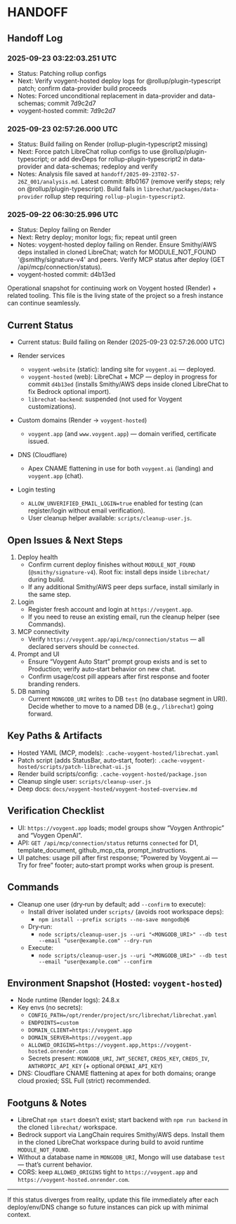 # HANDOFF

## Handoff Log
### 2025-09-23 03:22:03.251 UTC
- Status: Patching rollup configs
- Next: Verify voygent-hosted deploy logs for @rollup/plugin-typescript patch; confirm data-provider build proceeds
- Notes: Forced unconditional replacement in data-provider and data-schemas; commit 7d9c2d7
- voygent-hosted commit: 7d9c2d7
### 2025-09-23 02:57:26.000 UTC
- Status: Build failing on Render (rollup-plugin-typescript2 missing)
- Next: Force patch LibreChat rollup configs to use @rollup/plugin-typescript; or add devDeps for rollup-plugin-typescript2 in data-provider and data-schemas; redeploy and verify
- Notes: Analysis file saved at `handoff/2025-09-23T02-57-26Z_001/analysis.md`. Latest commit: 8fb0167 (remove verify steps; rely on @rollup/plugin-typescript). Build fails in `librechat/packages/data-provider` rollup step requiring `rollup-plugin-typescript2`.

### 2025-09-22 06:30:25.996 UTC
- Status: Deploy failing on Render
- Next: Retry deploy; monitor logs; fix; repeat until green
- Notes: voygent-hosted deploy failing on Render. Ensure Smithy/AWS deps installed in cloned LibreChat; watch for MODULE_NOT_FOUND '@smithy/signature-v4' and peers. Verify MCP status after deploy (GET /api/mcp/connection/status).
- voygent-hosted commit: d4b13ed


Operational snapshot for continuing work on Voygent hosted (Render) + related tooling. This file is the living state of the project so a fresh instance can continue seamlessly.

## Current Status
- Current status: Build failing on Render (2025-09-23 02:57:26.000 UTC)

- Render services
  - `voygent-website` (static): landing site for `voygent.ai` — deployed.
  - `voygent-hosted` (web): LibreChat + MCP — deploy in progress for commit `d4b13ed` (installs Smithy/AWS deps inside cloned LibreChat to fix Bedrock optional import).
  - `librechat-backend`: suspended (not used for Voygent customizations).
- Custom domains (Render → `voygent-hosted`)
  - `voygent.app` (and `www.voygent.app`) — domain verified, certificate issued.
- DNS (Cloudflare)
  - Apex CNAME flattening in use for both `voygent.ai` (landing) and `voygent.app` (chat).
- Login testing
  - `ALLOW_UNVERIFIED_EMAIL_LOGIN=true` enabled for testing (can register/login without email verification).
  - User cleanup helper available: `scripts/cleanup-user.js`.

## Open Issues & Next Steps
1) Deploy health
   - Confirm current deploy finishes without `MODULE_NOT_FOUND` (`@smithy/signature-v4`). Root fix: install deps inside `librechat/` during build.
   - If any additional Smithy/AWS peer deps surface, install similarly in the same step.
2) Login
   - Register fresh account and login at `https://voygent.app`.
   - If you need to reuse an existing email, run the cleanup helper (see Commands).
3) MCP connectivity
   - Verify `https://voygent.app/api/mcp/connection/status` — all declared servers should be `connected`.
4) Prompt and UI
   - Ensure “Voygent Auto Start” prompt group exists and is set to Production; verify auto‑start behavior on new chat.
   - Confirm usage/cost pill appears after first response and footer branding renders.
5) DB naming
   - Current `MONGODB_URI` writes to DB `test` (no database segment in URI). Decide whether to move to a named DB (e.g., `/librechat`) going forward.

## Key Paths & Artifacts
- Hosted YAML (MCP, models): `.cache-voygent-hosted/librechat.yaml`
- Patch script (adds StatusBar, auto‑start, footer): `.cache-voygent-hosted/scripts/patch-librechat-ui.js`
- Render build scripts/config: `.cache-voygent-hosted/package.json`
- Cleanup single user: `scripts/cleanup-user.js`
- Deep docs: `docs/voygent-hosted/voygent-hosted-overview.md`

## Verification Checklist
- UI: `https://voygent.app` loads; model groups show “Voygen Anthropic” and “Voygen OpenAI”.
- API: `GET /api/mcp/connection/status` returns `connected` for D1, template_document, github_mcp_cta, prompt_instructions.
- UI patches: usage pill after first response; “Powered by Voygent.ai — Try for free” footer; auto‑start prompt works when group is present.

## Commands
- Cleanup one user (dry‑run by default; add `--confirm` to execute):
  - Install driver isolated under `scripts/` (avoids root workspace deps):
    - `npm install --prefix scripts --no-save mongodb@6`
  - Dry‑run:
    - `node scripts/cleanup-user.js --uri "<MONGODB_URI>" --db test --email "user@example.com" --dry-run`
  - Execute:
    - `node scripts/cleanup-user.js --uri "<MONGODB_URI>" --db test --email "user@example.com" --confirm`

## Environment Snapshot (Hosted: `voygent-hosted`)
- Node runtime (Render logs): 24.8.x
- Key envs (no secrets):
  - `CONFIG_PATH=/opt/render/project/src/librechat/librechat.yaml`
  - `ENDPOINTS=custom`
  - `DOMAIN_CLIENT=https://voygent.app`
  - `DOMAIN_SERVER=https://voygent.app`
  - `ALLOWED_ORIGINS=https://voygent.app,https://voygent-hosted.onrender.com`
  - Secrets present: `MONGODB_URI`, `JWT_SECRET`, `CREDS_KEY`, `CREDS_IV`, `ANTHROPIC_API_KEY` (+ optional `OPENAI_API_KEY`)
- DNS: Cloudflare CNAME flattening at apex for both domains; orange cloud proxied; SSL Full (strict) recommended.

## Footguns & Notes
- LibreChat `npm start` doesn’t exist; start backend with `npm run backend` in the cloned `librechat/` workspace.
- Bedrock support via LangChain requires Smithy/AWS deps. Install them in the cloned LibreChat workspace during build to avoid runtime `MODULE_NOT_FOUND`.
- Without a database name in `MONGODB_URI`, Mongo will use database `test` — that’s current behavior.
- CORS: keep `ALLOWED_ORIGINS` tight to `https://voygent.app` and `https://voygent-hosted.onrender.com`.

---

If this status diverges from reality, update this file immediately after each deploy/env/DNS change so future instances can pick up with minimal context.
